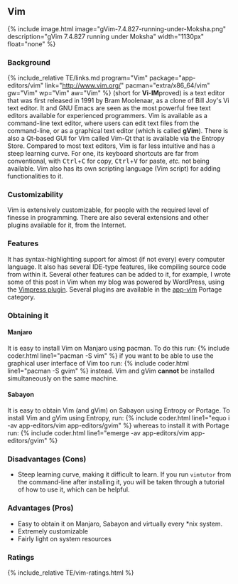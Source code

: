 ## Vim
{% include image.html image="gVim-7.4.827-running-under-Moksha.png" description="gVim 7.4.827 running under Moksha" width="1130px" float="none" %}

### Background
{% include_relative TE/links.md program="Vim" package="app-editors/vim" link="http://www.vim.org/" pacman="extra/x86_64/vim" gw="Vim" wp="Vim" aw="Vim" %} (short for **Vi**-<b>IM</b>proved) is a text editor that was first released in 1991 by Bram Moolenaar, as a clone of Bill Joy's Vi text editor. It and GNU Emacs are seen as the most powerful free text editors available for experienced programmers. Vim is available as a command-line text editor, where users can edit text files from the command-line, or as a graphical text editor (which is called <b>gVim</b>). There is also a Qt-based GUI for Vim called Vim-Qt that is available via the Entropy Store. Compared to most text editors, Vim is far less intuitive and has a steep learning curve. For one, its keyboard shortcuts are far from conventional, with <kbd>Ctrl</kbd>+<kbd>C</kbd> for copy, <kbd>Ctrl</kbd>+<kbd>V</kbd> for paste, *etc.* not being available. Vim also has its own scripting language (Vim script) for adding functionalities to it.

### Customizability
Vim is extensively customizable, for people with the required level of finesse in programming. There are also several extensions and other plugins available for it, from the Internet.

### Features
It has syntax-highlighting support for almost (if not every) every computer language. It also has several IDE-type features, like compiling source code from within it. Several other features can be added to it, for example, I wrote some of this post in Vim when my blog was powered by WordPress, using the [Vimpress plugin](https://github.com/PotHix/Vimpress). Several plugins are available in the [app-vim](http://gpo.zugaina.org/app-vim/) Portage category.

### Obtaining it
#### Manjaro
It is easy to install Vim on Manjaro using pacman. To do this run:
{% include coder.html line1="pacman -S vim" %}
if you want to be able to use the graphical user interface of Vim too run:
{% include coder.html line1="pacman -S gvim" %}
instead. Vim and gVim **cannot** be installed simultaneously on the same machine. 

#### Sabayon
It is easy to obtain Vim (and gVim) on Sabayon using Entropy or Portage. To install Vim and gVim using Entropy, run:
{% include coder.html line1="equo i -av app-editors/vim app-editors/gvim" %}
whereas to install it with Portage run:
{% include coder.html line1="emerge -av app-editors/vim app-editors/gvim" %}

### Disadvantages (Cons)
* Steep learning curve, making it difficult to learn. If you run `vimtutor` from the command-line after installing it, you will be taken through a tutorial of how to use it, which can be helpful.

### Advantages (Pros)
* Easy to obtain it on Manjaro, Sabayon and virtually every &#42;nix system.
* Extremely customizable
* Fairly light on system resources

### Ratings
{% include_relative TE/vim-ratings.html %}
